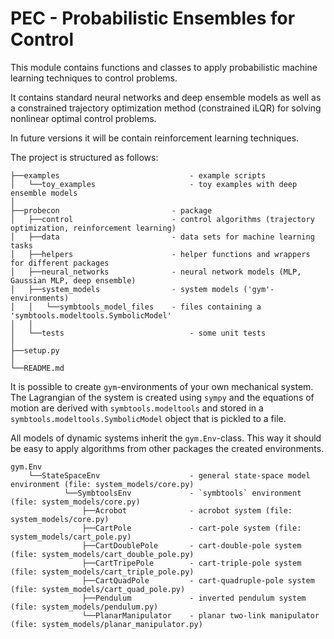 # PEC - Probabilistic Ensembles for Control

This module contains functions and classes to apply probabilistic machine learning techniques to control problems.

It contains standard neural networks and deep ensemble models as well as a constrained trajectory optimization method (constrained iLQR) for solving nonlinear optimal control problems.

In future versions it will be contain reinforcement learning techniques.


The project is structured as follows:

```
├──examples                             - example scripts
│   └──toy_examples                     - toy examples with deep ensemble models
│   
├──probecon                         - package
│   ├──control                      - control algorithms (trajectory optimization, reinforcement learning)
│   ├──data                         - data sets for machine learning tasks
│   ├──helpers                      - helper functions and wrappers for different packages
│   ├──neural_networks              - neural network models (MLP, Gaussian MLP, deep ensemble) 
│   ├──system_models                - system models ('gym'-environments)
│   │   └──symbtools_model_files    - files containing a 'symbtools.modeltools.SymbolicModel' 
│   │ 
│   └──tests                            - some unit tests
│ 
├──setup.py
│ 
└──README.md
```

It is possible to create `gym`-environments of your own mechanical system. The Lagrangian of the system is created using `sympy` and the equations of motion are derived with `symbtools.modeltools` and stored in a `symbtools.modeltools.SymbolicModel` object that is pickled to a file.

All models of dynamic systems inherit the `gym.Env`-class. This way it should be easy to apply algorithms from other packages the created environments.

```
gym.Env
    └──StateSpaceEnv                    - general state-space model environment (file: system_models/core.py)
            └──SymbtoolsEnv             - `symbtools` environment (file: system_models/core.py)
                ├──Acrobot              - acrobot system (file: system_models/core.py)
                ├──CartPole             - cart-pole system (file: system_models/cart_pole.py)
                ├──CartDoublePole       - cart-double-pole system (file: system_models/cart_double_pole.py)
                ├──CartTripePole        - cart-triple-pole system (file: system_models/cart_triple_pole.py)
                ├──CartQuadPole         - cart-quadruple-pole system (file: system_models/cart_quad_pole.py)
                ├──Pendulum             - inverted pendulum system (file: system_models/pendulum.py)
                └──PlanarManipulator    - planar two-link manipulator (file: system_models/planar_manipulator.py)
```



